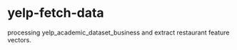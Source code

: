 # yelp-fetch-data
processing yelp_academic_dataset_business and extract restaurant feature vectors.

